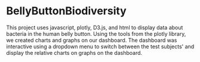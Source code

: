 # BellyButtonBiodiversity
This project uses javascript, plotly, D3.js, and html to display data about bacteria in the human belly button. Using the tools from the plotly library, we created charts and graphs on our dashboard. The dashboard was interactive using a dropdown menu to switch between the test subjects' and display the relative charts on graphs on the dashboard. 
